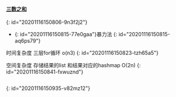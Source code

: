 #### [三数之和](https://leetcode-cn.com/problems/3sum/)
{: id="20201116150806-9n3f2j2"}

* {: id="20201116150815-77e0gaa"}暴力法
{: id="20201116150815-aq6ps79"}

时间复杂度 三层for循环 o(n3)
{: id="20201116150823-tzh65a5"}

空间复杂度 存储结果的list 和结果对应的hashmap O(2n)
{: id="20201116150841-fxwuznd"}

```

```
{: id="20201116150935-v82mz12"}
